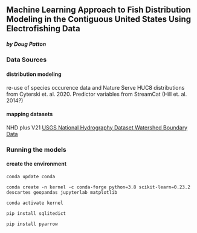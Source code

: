 ## Machine Learning Approach to Fish Distribution Modeling in the Contiguous United States Using Electrofishing Data 
##### by Doug Patton

### Data Sources
#### distribution modeling
re-use of species occurence data and Nature Serve HUC8 distributions from Cyterski et. al. 2020. Predictor variables from StreamCat (Hill et. al. 2014?)
#### mapping datasets
NHD plus V21
[USGS National Hydrography Dataset Watershed Boundary Data](https://prd-tnm.s3.amazonaws.com/index.html?prefix=StagedProducts/Hydrography/NHD/National/HighResolution/GDB/)

### Running the models
#### create the environment
`conda update conda` 

`conda create -n kernel -c conda-forge python=3.8 scikit-learn=0.23.2 descartes geopandas jupyterlab matplotlib`

`conda activate kernel`

`pip install sqlitedict`

`pip install pyarrow`

